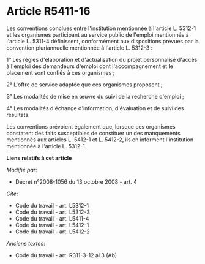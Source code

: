 # Article R5411-16

Les conventions conclues entre l'institution mentionnée à l'article L. 5312-1 et les organismes participant au service public
de l'emploi mentionnés à l'article L. 5311-4 définissent, conformément aux dispositions prévues par la convention
pluriannuelle mentionnée à l'article L. 5312-3 : 

1° Les règles d'élaboration et d'actualisation du projet personnalisé d'accès à l'emploi des demandeurs d'emploi dont
l'accompagnement et le placement sont confiés à ces organismes ; 

2° L'offre de service adaptée que ces organismes proposent ; 

3° Les modalités de mise en œuvre du suivi de la recherche d'emploi ; 

4° Les modalités d'échange d'information, d'évaluation et de suivi des résultats. 

Les conventions prévoient également que, lorsque ces organismes constatent des faits susceptibles de constituer un des
manquements mentionnés aux articles L. 5412-1 et L. 5412-2, ils en informent l'institution mentionnée à l'article L. 5312-1.

**Liens relatifs à cet article**

_Modifié par_:

  - Décret n°2008-1056 du 13 octobre 2008 - art. 4

_Cite_:

  - Code du travail - art. L5312-1
  - Code du travail - art. L5312-3
  - Code du travail - art. L5411-4
  - Code du travail - art. L5412-1
  - Code du travail - art. L5412-2

_Anciens textes_:

  - Code du travail - art. R311-3-12 al 3 (Ab)
